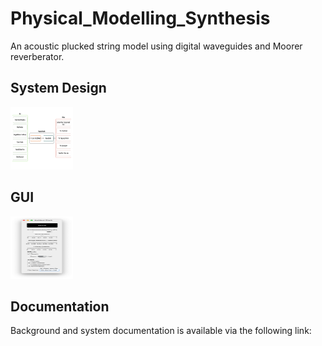 # Physical_Modelling_Synthesis
An acoustic plucked string model using digital waveguides and Moorer reverberator.

System Design
----------

<img src="/Website/Images/system.png" alt="System Block Diagram" style="height: 100px; width:100px;"/>

GUI
-----

<img src="/Website/Images/gui.png" alt="System GUI" style="height: 100px; width:100px;"/>

Documentation
---------

Background and system documentation is available via the following link: 
